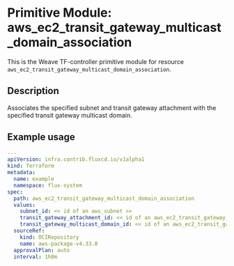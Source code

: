 
# Primitive Module: aws_ec2_transit_gateway_multicast_domain_association

This is the Weave TF-controller primitive module for resource `aws_ec2_transit_gateway_multicast_domain_association`.

## Description

Associates the specified subnet and transit gateway attachment with the specified transit gateway multicast domain.

## Example usage

```yaml
---
apiVersion: infra.contrib.fluxcd.io/v1alpha1
kind: Terraform
metadata:
  name: example
  namespace: flux-system
spec:
  path: aws_ec2_transit_gateway_multicast_domain_association
  values:
    subnet_id: << id of an aws_subnet >>
    transit_gateway_attachment_id: << id of an aws_ec2_transit_gateway_vpc_attachment >>
    transit_gateway_multicast_domain_id: << id of an aws_ec2_transit_gateway_multicast_domain >>
  sourceRef:
    kind: OCIRepository
    name: aws-package-v4.33.0
  approvalPlan: auto
  interval: 1h0m
```
